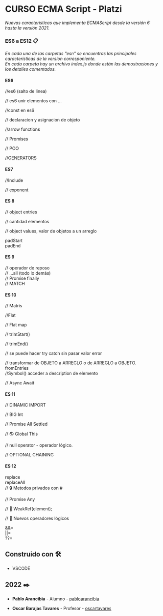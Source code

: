 # CURSO ECMA Script - Platzi

_Nuevas características que implementa ECMAScript desde la versión 6 hasta la versión 2021._


### ES6 a ES12 📋

_En cada una de las carpetas "esn" se encuentras las principales caracteristicas de la version corresponiente.  
En cada carpeta hay un archivo index.js donde están las demostraciones y los detalles comentados._

#### ES6
//es6 (salto de linea)
  
// es6 unir elementos con ...
  
//const en es6
  
// declaracion y asignacion de objeto
  
//arrow functions
  
// Promises
  
// POO
  
//GENERATORS
  
#### ES7
  
//Include  
  
// exponent  
  
#### ES 8
// object entries  
  
// cantidad elementos  
  
// object values, valor de objetos a un arreglo  
  
padStart  
padEnd  
  
#### ES 9  
// operador de reposo  
// ...all (todo lo demás)  
// Promise finally  
// MATCH  
  
#### ES 10  
// Matris
  
//Flat
  
// Flat map
  
// trimStart()
  
// trimEnd()
  
// se puede hacer try catch sin pasar valor error
  
// transformar de OBJETO a ARREGLO o de ARREGLO a OBJETO.
fromEntries  
//Symbol() acceder a description de elemento



// Async Await

#### ES 11  
//  DINAMIC IMPORT
  
// BIG Int
  
// Promise All Settled
  
// 🌎 Global This
  
// null operator - operador lógico.
  
// OPTIONAL  CHAINING
  
#### ES 12
  
replace  
replaceAll  
// 🔒 Metodos privados con #  
  
// Promise Any  
  
// 🦴 WeakRef(element);
  
// 🧪 Nuevos operadores lógicos
  
&&=  
||=  
??=  


## Construido con 🛠️


* VSCODE 



## 2022 ✒️


* **Pablo Arancibia** - Alumno - [pabloarancibia](https://github.com/pabloarancibia)

* **Oscar Barajas Tavares** - Profesor - [oscartavares](https://platzi.com/profesores/gndx/)


